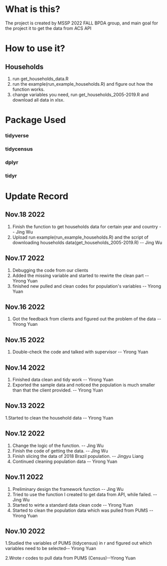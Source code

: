 # What is this?
The project is created by MSSP 2022 FALL BPDA group, and main goal for the project it to get the data from ACS API

# How to use it?
## Households
1. run get_households_data.R
2. run the example(run_example_households.R) and figure out how the function works.
3. change variables you need, run get_households_2005-2019.R and download all data in xlsx.

# Package Used
### tidyverse
### tidycensus
### dplyr
### tidyr

# Update Record

## Nov.18 2022
1. Finish the function to get households data for certain year and country -- Jing Wu
2. Upload run example(run_example_households.R) and the script of downloading households data(get_households_2005-2019.R) -- Jing Wu

## Nov.17 2022
1. Debugging the code from our clients 
2. Added the missing variable and started to rewirte the clean part -- Yirong Yuan
3. finished new pulled and clean codes for population's variables -- Yirong Yuan

## Nov.16 2022
1. Got the feedback from clients and figured out the problem of the data -- Yirong Yuan

## Nov.15 2022
1. Double-check the code and talked with supervisor -- Yirong Yuan

## Nov.14 2022
1. Finished data clean and tidy work -- Yirong Yuan
2. Exported the sample data and noticed the population is much smaller than that the client provided. -- Yirong Yuan

## Nov.13 2022
1.Started to clean the household data -- Yirong Yuan

## Nov.12 2022
1. Change the logic of the function. -- Jing Wu
2. Finish the code of getting the data. -- JIng Wu
3. Finish slicing the data of 2018 Brazil population. -- Jingyu Liang
4. Continued  cleaning  population data -- Yirong Yuan

## Nov.11 2022

1. Preliminary design the framework function -- Jing Wu
2. Tried to use the function I created to get data from API, while failed. -- Jing Wu
3. Started to wirte a standard data clean code -- Yirong Yuan
4. Started to clean the population data which was pulled from PUMS -- Yirong Yuan


## Nov.10 2022
1.Studied the variables of PUMS (tidycensus) in r and figured out which variables need to be selected-- Yirong Yuan

2.Wrote  r codes to pull data from PUMS (Census)--Yirong Yuan
